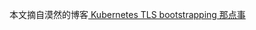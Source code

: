 本文摘自漠然的博客[ Kubernetes TLS bootstrapping 那点事](https://www.mritd.me/2018/01/07/kubernetes-tls-bootstrapping-note/)

